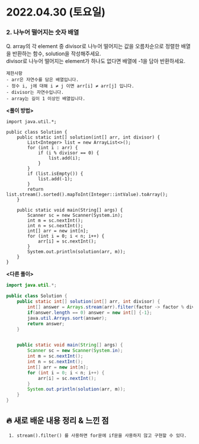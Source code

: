# 2022.04.30 (토요일)

### **2. 나누어 떨어지는 숫자 배열**

Q. array의 각 element 중 divisor로 나누어 떨어지는 값을 오름차순으로 정렬한 배열을 반환하는 함수, solution을 작성해주세요.   
divisor로 나누어 떨어지는 element가 하나도 없다면 배열에 -1을 담아 반환하세요.   

    제한사항
    - arr은 자연수를 담은 배열입니다.
    - 정수 i, j에 대해 i ≠ j 이면 arr[i] ≠ arr[j] 입니다.
    - divisor는 자연수입니다.
    - array는 길이 1 이상인 배열입니다.


**<풀이 방법>**
```
import java.util.*;

public class Solution {
    public static int[] solution(int[] arr, int divisor) {
        List<Integer> list = new ArrayList<>();
        for (int i : arr) {
            if (i % divisor == 0) {
                list.add(i);
            }
        }
        if (list.isEmpty()) {
            list.add(-1);
        }
        return list.stream().sorted().mapToInt(Integer::intValue).toArray();
    }

    public static void main(String[] args) {
        Scanner sc = new Scanner(System.in);
        int m = sc.nextInt();
        int n = sc.nextInt();
        int[] arr = new int[n];
        for (int i = 0; i < n; i++) {
            arr[i] = sc.nextInt();
        }
        System.out.println(solution(arr, m));
    }
}
```

**<다른 풀이>**
```java
import java.util.*;

public class Solution {
    public static int[] solution(int[] arr, int divisor) {
        int[] answer = Arrays.stream(arr).filter(factor -> factor % divisor == 0).toArray();
        if(answer.length == 0) answer = new int[] {-1};
        java.util.Arrays.sort(answer);
        return answer;
    }


    public static void main(String[] args) {
        Scanner sc = new Scanner(System.in);
        int m = sc.nextInt();
        int n = sc.nextInt();
        int[] arr = new int[n];
        for (int i = 0; i < n; i++) {
            arr[i] = sc.nextInt();
        }
        System.out.println(solution(arr, m));
    }
}

```

##  **🔥 새로 배운 내용 정리 & 느낀 점**

     1. stream().filter() 를 사용하면 for문에 if문을 사용하지 않고 구현할 수 있다.